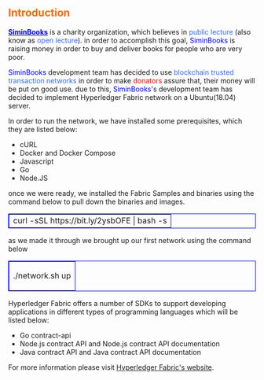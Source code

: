 <h2><span style="color: #ff6600;">Introduction</span></h2>
<p><a href="http://www.siminbook.com/" target="_blank" rel="noopener"><span style="color: #0000ff;"><strong>SiminBooks</strong></span></a> is a charity organization, which believes in <span style="color: #3366ff;">public lecture</span> (also know as <span style="color: #3366ff;">open lecture</span>). in order to accomplish this goal, <span style="color: #0000ff;">SiminBooks</span> is raising money in order to buy and deliver books for people who are very poor.</p>
<p><span style="color: #0000ff;">SiminBooks</span> development team has decided to use <span style="color: #3366ff;">blockchain trusted transaction networks</span> in order to make <span style="color: #ff0000;">donators</span> assure that, their money will be put on good use. due to this, <span style="color: #0000ff;">SiminBooks</span>'s development team has decided to implement Hyperledger Fabric network on a Ubuntu(18.04) server.</p>
<p>In order to run the network, we have installed some prerequisites, which they are listed below:</p>
<ul>
<li>cURL</li>
<li>Docker and Docker Compose</li>
<li>Javascript</li>
<li>Go</li>
<li>Node.JS</li>
</ul>
<p>once we were ready, we installed the Fabric Samples and binaries using the command below to pull down the binaries and images.</p>
<table style="border-color: blue; margin-left: auto; margin-right: auto;" border="1">
<tbody>
<tr>
<td>curl -sSL https://bit.ly/2ysbOFE | bash -s</td>
</tr>
</tbody>
</table>
<p>as we made it through we brought up our first network using the command below</p>
<table style="border-color: blue; margin-left: auto; margin-right: auto;" border="1" cellpadding="2">
<tbody>
<tr>
<td>
<p>./network.sh up</p>
</td>
</tr>
</tbody>
</table>
<p>Hyperledger Fabric offers a number of SDKs to support developing applications in different types of programming languages which will be listed below:</p>
<ul>
<li>Go contract-api</li>
<li>Node.js contract API and Node.js contract API documentation</li>
<li>Java contract API and Java contract API documentation</li>
</ul>
<p>For more information please visit <a href="https://hyperledger-fabric.readthedocs.io/" target="_blank" rel="noopener">Hyperledger Fabric's website</a>.</p>
